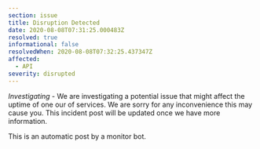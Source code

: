 ```yaml
---
section: issue
title: Disruption Detected
date: 2020-08-08T07:31:25.000483Z
resolved: true
informational: false
resolvedWhen: 2020-08-08T07:32:25.437347Z
affected:
  - API
severity: disrupted
---
```

*Investigating* - We are investigating a potential issue that might affect the uptime of one our of services. We are sorry for any inconvenience this may cause you. This incident post will be updated once we have more information.

This is an automatic post by a monitor bot.
        